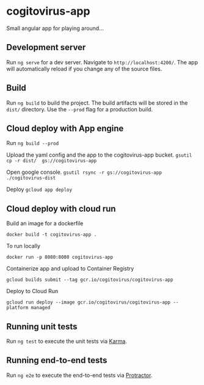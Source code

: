 # cogitovirus-app

Small angular app for playing around...

## Development server

Run `ng serve` for a dev server. Navigate to `http://localhost:4200/`. The app will automatically reload if you change any of the source files.

## Build

Run `ng build` to build the project. The build artifacts will be stored in the `dist/` directory. Use the `--prod` flag for a production build.

## Cloud deploy with App engine

Run `ng build --prod`

Upload the yaml config and the app to the cogitovirus-app bucket. `gsutil cp -r dist/  gs://cogitovirus-app`

Open google console. `gsutil rsync -r gs://cogitovirus-app ./cogitovirus-dist`

Deploy `gcloud app deploy`

## Cloud deploy with cloud run
Build an image for a dockerfile

`docker build -t cogitovirus-app .`

To run locally

`docker run -p 8080:8080 cogitovirus-app`

Containerize app and upload to Container Registry

`gcloud builds submit --tag gcr.io/cogitovirus/cogitovirus-app`

Deploy to Cloud Run

`gcloud run deploy --image gcr.io/cogitovirus/cogitovirus-app --platform managed`

## Running unit tests

Run `ng test` to execute the unit tests via [Karma](https://karma-runner.github.io).

## Running end-to-end tests

Run `ng e2e` to execute the end-to-end tests via [Protractor](http://www.protractortest.org/).
